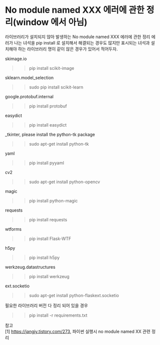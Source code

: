 # No module named XXX 에러에 관한 정리(window 에서 아님)
라이브러리가 설치되지 않아 발생하는 No module named XXX 에러에 관한 정리
에러가 나는 녀석을 pip install 로 설치해서 해결되는 경우도 많지만 표시되는 녀석과 
설치해야 하는 라이브러리 명이 같이 않은 경우가 있어서 적어두자.

skimage.io
>> pip install scikit-image

sklearn.model_selection
>> sudo pip install scikit-learn

google.protobuf.internal
>> pip install protobuf

easydict
>> pip install easydict

_tkinter, please install the python-tk package
>> sudo apt-get install python-tk

yaml
>> pip install pyyaml

cv2
>> sudo apt-get install python-opencv

magic
>> pip install python-magic

requests
>> pip install requests

wtforms
>> pip install Flask-WTF

h5py
>> pip install h5py

werkzeug.datastructures
>> pip install werkzeug

ext.socketio
>> sudo apt-get install python-flaskext.socketio

필요한 라이브러리 버전 다 정리 되어 있을 경우
>> pip install -r requirements.txt

참고  
[1] https://jangjy.tistory.com/273, 파이썬 실행시 no module named XX 관련 정리


